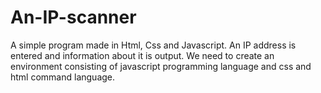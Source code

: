 # An-IP-scanner
A simple program made in Html, Css and Javascript. An IP address is entered and information about it is output.
We need to create an environment consisting of javascript programming language and css and html command language.
